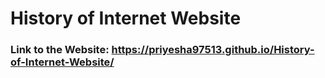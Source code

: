 # History of Internet Website
### Link to the Website: https://priyesha97513.github.io/History-of-Internet-Website/
